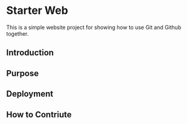 # Starter Web

This is a simple website project for showing how to use Git and Github together.
## Introduction

## Purpose

## Deployment

## How to Contriute
